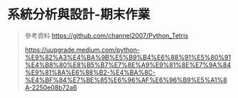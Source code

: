 # 系統分析與設計-期末作業

> 參考資料
> https://github.com/channel2007/Python_Tetris
> 
> https://uupgrade.medium.com/python-%E9%82%A3%E4%BA%9B%E5%B9%B4%E6%88%91%E5%80%91%E4%B8%80%E8%B5%B7%E7%8E%A9%E9%81%8E%E7%9A%84%E9%81%8A%E6%88%B2-%E4%BA%8C-%E4%BF%84%E7%BE%85%E6%96%AF%E6%96%B9%E5%A1%8A-2250e08b72a6

